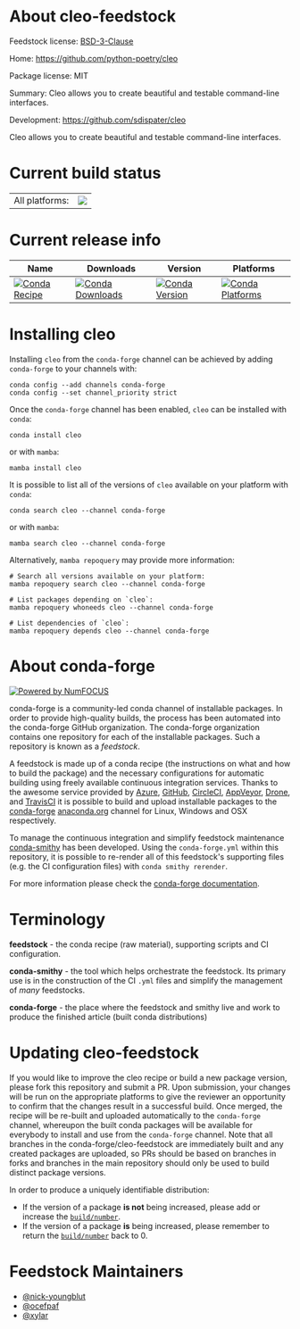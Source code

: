 About cleo-feedstock
====================

Feedstock license: [BSD-3-Clause](https://github.com/conda-forge/cleo-feedstock/blob/main/LICENSE.txt)

Home: https://github.com/python-poetry/cleo

Package license: MIT

Summary: Cleo allows you to create beautiful and testable command-line interfaces.

Development: https://github.com/sdispater/cleo

Cleo allows you to create beautiful and testable command-line interfaces.

Current build status
====================


<table><tr><td>All platforms:</td>
    <td>
      <a href="https://dev.azure.com/conda-forge/feedstock-builds/_build/latest?definitionId=2820&branchName=main">
        <img src="https://dev.azure.com/conda-forge/feedstock-builds/_apis/build/status/cleo-feedstock?branchName=main">
      </a>
    </td>
  </tr>
</table>

Current release info
====================

| Name | Downloads | Version | Platforms |
| --- | --- | --- | --- |
| [![Conda Recipe](https://img.shields.io/badge/recipe-cleo-green.svg)](https://anaconda.org/conda-forge/cleo) | [![Conda Downloads](https://img.shields.io/conda/dn/conda-forge/cleo.svg)](https://anaconda.org/conda-forge/cleo) | [![Conda Version](https://img.shields.io/conda/vn/conda-forge/cleo.svg)](https://anaconda.org/conda-forge/cleo) | [![Conda Platforms](https://img.shields.io/conda/pn/conda-forge/cleo.svg)](https://anaconda.org/conda-forge/cleo) |

Installing cleo
===============

Installing `cleo` from the `conda-forge` channel can be achieved by adding `conda-forge` to your channels with:

```
conda config --add channels conda-forge
conda config --set channel_priority strict
```

Once the `conda-forge` channel has been enabled, `cleo` can be installed with `conda`:

```
conda install cleo
```

or with `mamba`:

```
mamba install cleo
```

It is possible to list all of the versions of `cleo` available on your platform with `conda`:

```
conda search cleo --channel conda-forge
```

or with `mamba`:

```
mamba search cleo --channel conda-forge
```

Alternatively, `mamba repoquery` may provide more information:

```
# Search all versions available on your platform:
mamba repoquery search cleo --channel conda-forge

# List packages depending on `cleo`:
mamba repoquery whoneeds cleo --channel conda-forge

# List dependencies of `cleo`:
mamba repoquery depends cleo --channel conda-forge
```


About conda-forge
=================

[![Powered by
NumFOCUS](https://img.shields.io/badge/powered%20by-NumFOCUS-orange.svg?style=flat&colorA=E1523D&colorB=007D8A)](https://numfocus.org)

conda-forge is a community-led conda channel of installable packages.
In order to provide high-quality builds, the process has been automated into the
conda-forge GitHub organization. The conda-forge organization contains one repository
for each of the installable packages. Such a repository is known as a *feedstock*.

A feedstock is made up of a conda recipe (the instructions on what and how to build
the package) and the necessary configurations for automatic building using freely
available continuous integration services. Thanks to the awesome service provided by
[Azure](https://azure.microsoft.com/en-us/services/devops/), [GitHub](https://github.com/),
[CircleCI](https://circleci.com/), [AppVeyor](https://www.appveyor.com/),
[Drone](https://cloud.drone.io/welcome), and [TravisCI](https://travis-ci.com/)
it is possible to build and upload installable packages to the
[conda-forge](https://anaconda.org/conda-forge) [anaconda.org](https://anaconda.org/)
channel for Linux, Windows and OSX respectively.

To manage the continuous integration and simplify feedstock maintenance
[conda-smithy](https://github.com/conda-forge/conda-smithy) has been developed.
Using the ``conda-forge.yml`` within this repository, it is possible to re-render all of
this feedstock's supporting files (e.g. the CI configuration files) with ``conda smithy rerender``.

For more information please check the [conda-forge documentation](https://conda-forge.org/docs/).

Terminology
===========

**feedstock** - the conda recipe (raw material), supporting scripts and CI configuration.

**conda-smithy** - the tool which helps orchestrate the feedstock.
                   Its primary use is in the construction of the CI ``.yml`` files
                   and simplify the management of *many* feedstocks.

**conda-forge** - the place where the feedstock and smithy live and work to
                  produce the finished article (built conda distributions)


Updating cleo-feedstock
=======================

If you would like to improve the cleo recipe or build a new
package version, please fork this repository and submit a PR. Upon submission,
your changes will be run on the appropriate platforms to give the reviewer an
opportunity to confirm that the changes result in a successful build. Once
merged, the recipe will be re-built and uploaded automatically to the
`conda-forge` channel, whereupon the built conda packages will be available for
everybody to install and use from the `conda-forge` channel.
Note that all branches in the conda-forge/cleo-feedstock are
immediately built and any created packages are uploaded, so PRs should be based
on branches in forks and branches in the main repository should only be used to
build distinct package versions.

In order to produce a uniquely identifiable distribution:
 * If the version of a package **is not** being increased, please add or increase
   the [``build/number``](https://docs.conda.io/projects/conda-build/en/latest/resources/define-metadata.html#build-number-and-string).
 * If the version of a package **is** being increased, please remember to return
   the [``build/number``](https://docs.conda.io/projects/conda-build/en/latest/resources/define-metadata.html#build-number-and-string)
   back to 0.

Feedstock Maintainers
=====================

* [@nick-youngblut](https://github.com/nick-youngblut/)
* [@ocefpaf](https://github.com/ocefpaf/)
* [@xylar](https://github.com/xylar/)

